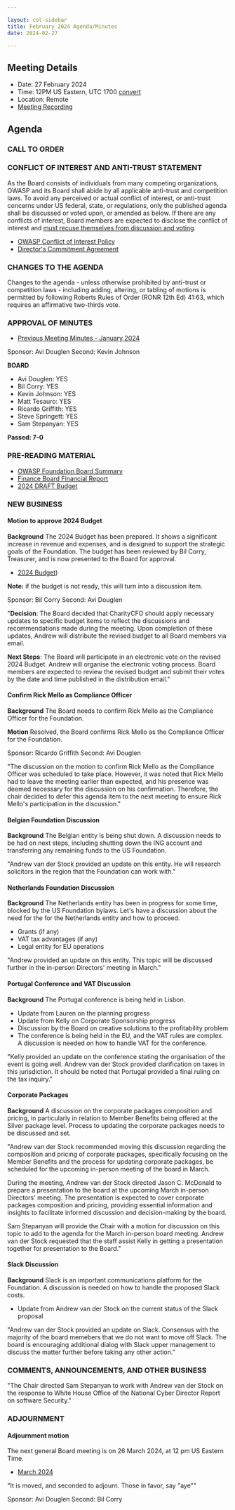 ```yaml
---

layout: col-sidebar
title: February 2024 Agenda/Minutes
date: 2024-02-27

---
```


## Meeting Details

- Date: 27 February 2024
- Time: 12PM US Eastern, UTC 1700 [convert](https://www.timeanddate.com/worldclock/meetingdetails.html?year=2024&month=2&day=27&hour=17&min=0&sec=0&p1=398&p2=110&p3=197&p4=64&p5=136&p6=179)
- Location: Remote
- [Meeting Recording](https://drive.google.com/file/d/10STo6VYXhl_FDG5LYznDr29dyjl7R095/view?usp=sharing)


## Agenda

### CALL TO ORDER

<!--
Board Members
- Sam Stepanyan, Steve Springett, Kevin Johnson, Avi Douglen, Matt Tesauro, Bil Corry, and Ricardo Griffith.

Guests
Andrew van der Stock, Dawn Aitken, Harold Blankenship, Kelly Santalucia, Lauren Thomas, Chris Barbeau, Leea Hudson-Wilson, Rick Mello, Jason C. McDonald.
-->

### CONFLICT OF INTEREST AND ANTI-TRUST STATEMENT

As the Board consists of individuals from many competing organizations, OWASP and its Board shall abide by all applicable anti-trust and competition laws. To avoid any perceived or actual conflict of interest, or anti-trust concerns under US federal, state, or regulations, only the published agenda shall be discussed or voted upon, or amended as below. If there are any conflicts of interest, Board members are expected to disclose the conflict of interest and [must recuse themselves from discussion and voting](https://owasp.org/www-policy/legal/bylaws#section-702-disclosure-required).

- [OWASP Conflict of Interest Policy](https://owasp.org/www-policy/operational/conflict-of-interest)
- [Director's Commitment Agreement](https://owasp.org/www-policy/legal/directors-committment-agreement)

### CHANGES TO THE AGENDA

Changes to the agenda - unless otherwise prohibited by anti-trust or competition laws - including adding, altering, or tabling of motions is permitted by following Roberts Rules of Order (RONR 12th Ed) 41:63, which requires an affirmative two-thirds vote.

### APPROVAL OF MINUTES

- [Previous Meeting Minutes - January 2024](/www-board/meetings-historical/202401)

Sponsor: Avi Douglen Second: Kevin Johnson

**BOARD**
- Avi Douglen: YES
- Bil Corry: YES
- Kevin Johnson: YES
- Matt Tesauro: YES
- Ricardo Griffith: YES
- Steve Springett: YES
- Sam Stepanyan: YES

**Passed: 7-0**


### PRE-READING MATERIAL

- [OWASP Foundation Board Summary](https://docs.google.com/presentation/d/10u4GfRLVjmNZG_po9x2orOvmNjXIKuj1gNJCi0MB_uA/edit?usp=sharing)
- [Finance Board Financial Report](/www-board/attachments/202401-management-report.pdf)
- [2024 DRAFT Budget](/www-board/attachments/owasp-fy24-draft-budget.xlsx)

### NEW BUSINESS

#### Motion to approve 2024 Budget

**Background** The 2024 Budget has been prepared. It shows a significant increase in revenue and expenses, and is designed to support the strategic goals of the Foundation. The budget has been reviewed by Bil Corry, Treasurer, and is now presented to the Board for approval.

- [2024 Budget](/www-board/attachments/owasp-fy24-draft-budget.xlsx))

**Note:** if the budget is not ready, this will turn into a discussion item.

Sponsor: Bil Corry
Second: Avi Douglen


"**Decision**: The Board decided that CharityCFO should apply necessary updates to specific budget items to reflect the discussions and recommendations made during the meeting. Upon completion of these updates, Andrew will distribute the revised budget to all Board members via email.

**Next Steps**: The Board will participate in an electronic vote on the revised 2024 Budget. Andrew will organise the electronic voting process. Board members are expected to review the revised budget and submit their votes by the date and time published in the distribution email."


#### Confirm Rick Mello as Compliance Officer

**Background** The Board needs to confirm Rick Mello as the Compliance Officer for the Foundation.

**Motion** Resolved, the Board confirms Rick Mello as the Compliance Officer for the Foundation.

Sponsor: Ricardo Griffith
Second: Avi Douglen

"The discussion on the motion to confirm Rick Mello as the Compliance Officer was scheduled to take place. However, it was noted that Rick Mello had to leave the meeting earlier than expected, and his presence was deemed necessary for the discussion on his confirmation. Therefore, the chair decided to defer this agenda item to the next meeting to ensure Rick Mello's participation in the discussion."

#### Belgian Foundation Discussion

**Background** The Belgian entity is being shut down. A discussion needs to be had on next steps, including shutting down the ING account and transferring any remaining funds to the US Foundation.

"Andrew van der Stock provided an update on this entity. He will research solicitors in the region that the Foundation can work with."

#### Netherlands Foundation Discussion

**Background** The Netherlands entity has been in progress for some time, blocked by the US Foundation bylaws. Let's have a discussion about the need for the for the Netherlands entity and how to proceed.

- Grants (if any)
- VAT tax advantages (if any)
- Legal entity for EU operations

"Andrew provided an update on this entity. This topic will be discussed further in the in-person Directors' meeting in March."

#### Portugal Conference and VAT Discussion

**Background** The Portugal conference is being held in Lisbon.

- Update from Lauren on the planning progress
- Update from Kelly on Corporate Sponsorship progress
- Discussion by the Board on creative solutions to the profitability problem
- The conference is being held in the EU, and the VAT rules are complex. A discussion is needed on how to handle VAT for the conference.

"Kelly provided an update on the conference stating the organisation of the event is going well.  Andrew van der Stock provided clarification on taxes in this jurisdiction.  It should be noted that Portugal provided a final ruling on the tax inquiry."

#### Corporate Packages

**Background** A discussion on the corporate packages composition and pricing, in particularly in relation to Member Benefits being offered at the Silver package level. Process to updating the corporate packages needs to be discussed and set.

"Andrew van der Stock recommended moving this discussion regarding the composition and pricing of corporate packages, specifically focusing on the Member Benefits and the process for updating corporate packages, be scheduled for the upcoming in-person meeting of the board in March.

During the meeting, Andrew van der Stock directed Jason C. McDonald to prepare a presentation to the board at the upcoming March in-person Directors' meeting. The presentation is expected to cover corporate packages composition and pricing, providing essential information and insights to facilitate informed discussion and decision-making by the board.

Sam Stepanyan will provide the Chair with a motion for discussion on this topic to add to the agenda for the March in-person board meeting. Andrew van der Stock requested that the staff assist Kelly in getting a presentation together for presentation to the Board."

#### Slack Discussion

**Background** Slack is an important communications platform for the Foundation. A discussion is needed on how to handle the proposed Slack costs. 

- Update from Andrew van der Stock on the current status of the Slack proposal

"Andrew van der Stock provided an update on Slack.  Consensus with the majority of the board memebers that we do not want to move off Slack.  The board is encouraging additional dialog with Slack upper management to discuss the matter further before taking any other action."

### COMMENTS, ANNOUNCEMENTS, AND OTHER BUSINESS

"The Chair directed Sam Stepanyan to work with Andrew van der Stock on the response to White House Office of the National Cyber Director Report on software Security."

### ADJOURNMENT

#### Adjournment motion

The next general Board meeting is on 26 March 2024, at 12 pm US Eastern Time.

- [March 2024](https://owasp.org/www-board/meetings/202403)

"It is moved, and seconded to adjourn. Those in favor, say "aye""

Sponsor: Avi Douglen
Second: Bil Corry
